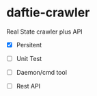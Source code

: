 # daftie-crawler
Real State crawler plus API
- [X] Persitent 
- [ ] Unit Test
- [ ] Daemon/cmd tool
- [ ] Rest API

